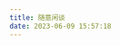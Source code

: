 ```yaml
---
title: 随意闲谈
date: 2023-06-09 15:57:18
---
```



<!-- <script src="https://cdn.jsdelivr.net/npm/qexo-static@1.6.0/hexo/talks.js"></script>
<link rel="stylesheet" href="https://cdn.jsdelivr.net/npm/qexo-static@1.6.0/hexo/talks.css">
<div id="qexot"></div>
<script>showQexoTalks("qexot", "https://www.wyxybzy.top", 5)</script> -->

<head>
  <!-- ... -->
  <script src="//cdn.jsdelivr.net/gh/Uyoahz26/daodao@main/dist/qexo-dao.min.js"></script>
  <!-- ... -->
</head>
<body>
  <!-- ... -->
  <div id="qexoDaoDao"></div>
  <script>
    qexoDaodao?.init({
      el: "#qexoDaoDao",
      avatar: "https://fastly.jsdelivr.net/gh/ljl2107/imageshack/comment-avatar/5.jpg",
      name: "ljl2107",
      title:'闲谈',
      limit: 10,
      useLoadingImg: false,
      loadingimg:'https://fastly.jsdelivr.net/gh/ljl2107/imageshack/Running-deer.gif',
      baseURL: "https://www.wyxybzy.top/",
    }).then(function (){
      console.log("qexoDaodao加载完成");
    })
  </script>
</body>

